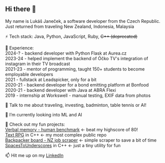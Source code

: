 ## Hi there 👋

My name is Lukáš Janeček, a software developer from the Czech Republic. Just returned from traveling New Zealand, Indonesia, Malaysia

⚡ Tech stack: Java, Python, JavaScript, Ruby, ~~C++ (deprecated)~~

🔭 Experience: \
2024-? - backend developer with Python Flask at Aurea.cz \
2023-24 - helped implement the backend of Óčko TV's integration of instagram in their TV broadcast \
2021-23 - mentor of programming, taught 150+ students to become employable developers \
2021    - fullstack at Leadspicker, only for a bit \
2020-21 - backend developer for a bond emitting platform at Bonfood \
2020-21 - backend developer with Java at ABRA Flexi \
2019    - internship at Workswell - manual testing, EXIF data from photos

💬 Talk to me about traveling, investing, badminton, table tennis or AI!

🌱 I’m currently looking into ML and AI

📗 Check out my fun projects: \
[Verbal memory - human benchmark](https://lookicode.github.io/verbal-memory-human-benchmark/) <- beat my highscore of 80!\
[Text RPG](https://github.com/Lookicode/RPG) in C++ <- my most complex public repo \
[Backpacker board - NZ job scraper](https://github.com/Lookicode/backpacker-board-job-scraper) <- simple scraper to save a bit of time\
[SpacesToUnderscores](https://github.com/Lookicode/SpacesToUnderscores) in C++ <- just a tiny utility for fun

📫 Hit me up on my [LinkedIn](https://www.linkedin.com/in/lukas-janecek/)
